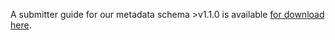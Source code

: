 A submitter guide for our metadata schema >v1.1.0 is available [for download here](https://github.com/ghga-de/docs/blob/main/user_docs/Submitter_guide/Metadata_Submission_Guide_MASTER%20v.1.1.1.pdf).

